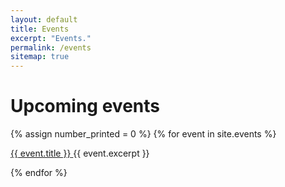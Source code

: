 ```yaml
---
layout: default
title: Events
excerpt: "Events."
permalink: /events
sitemap: true
---
```

<h1>Upcoming events</h1>

{% assign number_printed = 0 %}
{% for event in site.events %}

<div class="col-sm-6 clearfix">
 <div class="well">
  <a href="{{ site.baseurl }}{{ event.url }}">
    <pubtit>{{ event.title }}</pubtit>
  </a>
  {{ event.excerpt }}
 </div>
</div>

{% endfor %}
